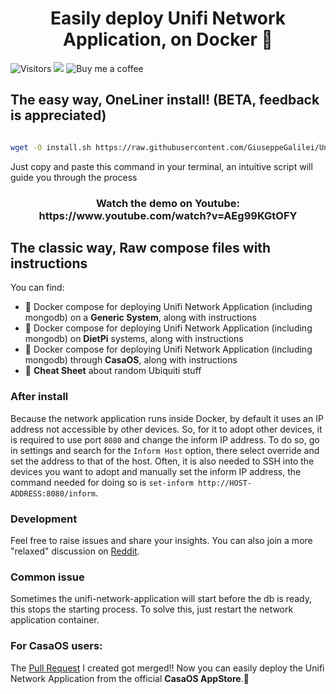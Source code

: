 <h1 align=center>Easily deploy Unifi Network Application, on Docker 🐳</h1>

![Visitors](https://api.visitorbadge.io/api/visitors?path=https%3A%2F%2Fgithub.com%2FGiuseppeGalilei%2FUnifi-Network-Application&label=Visitors&countColor=%23263759)
<a title="Give a star if you found it useful">
  <img src="https://img.shields.io/badge/If useful-leave a star-yellow?style=for-the-badge" style="display: inline-block" />
</a>
<a href="https://buymeacoffee.com/giuseppegalilei" title="Buy me a coffee">
  <img src="https://img.shields.io/badge/Buy%20me%20a%20coffee-€%203-blue?logo=buy-me-a-coffee&style=for-the-badge" alt="Buy me a coffee" style="display: inline-block" />
</a>


## The easy way, OneLiner install! (BETA, feedback is appreciated)
```bash

wget -O install.sh https://raw.githubusercontent.com/GiuseppeGalilei/Unifi-Network-Application/main/OneLiner/install.sh && chmod +x install.sh && ./install.sh

```
Just copy and paste this command in your terminal, an intuitive script will guide you through the process

<h3 align=center> Watch the demo on Youtube: https://www.youtube.com/watch?v=AEg99KGtOFY </h3>

## The classic way, Raw compose files with instructions
You can find:
- 🐳 Docker compose for deploying Unifi Network Application (including mongodb) on a **Generic System**, along with instructions
- 🐳 Docker compose for deploying Unifi Network Application (including mongodb) on **DietPi** systems, along with instructions
- 🐳 Docker compose for deploying Unifi Network Application (including mongodb) through **CasaOS**, along with instructions
- 📔 **Cheat Sheet** about random Ubiquiti stuff

### After install

Because the network application runs inside Docker, by default it uses an IP address not accessible by other devices.
So, for it to adopt other devices, it is required to use port `8080` and change the inform IP address. To do so, go in settings and search for the `Inform Host` option, there select override and set the address to that of the host.
Often, it is also needed to SSH into the devices you want to adopt and manually set the inform IP address, the command needed for doing so is `set-inform http://HOST-ADDRESS:8080/inform`.

### Development
Feel free to raise issues and share your insights.
You can also join a more "relaxed" discussion on [Reddit](https://www.reddit.com/r/Ubiquiti/comments/18stenb/unifi_network_application_easy_docker_deployment/).

### Common issue
Sometimes the unifi-network-application will start before the db is ready, this stops the starting process.
To solve this, just restart the network application container.

### For CasaOS users:
The [Pull Request](https://github.com/IceWhaleTech/CasaOS-AppStore/pull/374) I created got merged!!
Now you can easily deploy the Unifi Network Application from the official **CasaOS AppStore**.🤩
